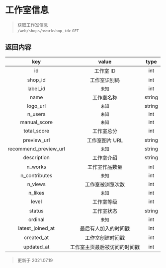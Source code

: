 # 工作室信息

> 获取工作室信息  
> `/web/shops/<workshop_id>` `GET`

## 返回内容

|          key          |        value         |  type  |
| :-------------------: | :------------------: | :----: |
|          id           |      工作室 ID       |  int   |
|        shop_id        |     工作室识别码     |  int   |
|       label_id        |        `未知`        |  int   |
|         name          |      工作室名称      | string |
|       logo_url        |        `未知`        | string |
|        n_users        |        `未知`        |  int   |
|     manual_score      |        `未知`        |  int   |
|      total_score      |      工作室总分      |  int   |
|      preview_url      |    工作室图片 URL    | string |
| recommend_preview_url |        `未知`        | string |
|      description      |      工作室介绍      | string |
|        n_works        |    工作室作品数量    |  int   |
|     n_contributes     |        `未知`        |  int   |
|        n_views        |   工作室被浏览次数   |  int   |
|        n_likes        |        `未知`        |  int   |
|         level         |      工作室等级      |  int   |
|        status         |      工作室状态      | string |
|        ordinal        |        `未知`        |  int   |
|   latest_joined_at    | 最后有人加入的时间戳 |  int   |
|      created_at       |   工作室创建时间戳   |  int   |
|      updated_at       | 工作室主页最后被访问的时间戳 |  int   |

> 更新于 2021.07.19
